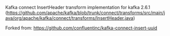 Kafka connect InsertHeader transform implementation for kafka 2.6.1 (https://github.com/apache/kafka/blob/trunk/connect/transforms/src/main/java/org/apache/kafka/connect/transforms/InsertHeader.java)

Forked from: https://github.com/confluentinc/kafka-connect-insert-uuid
